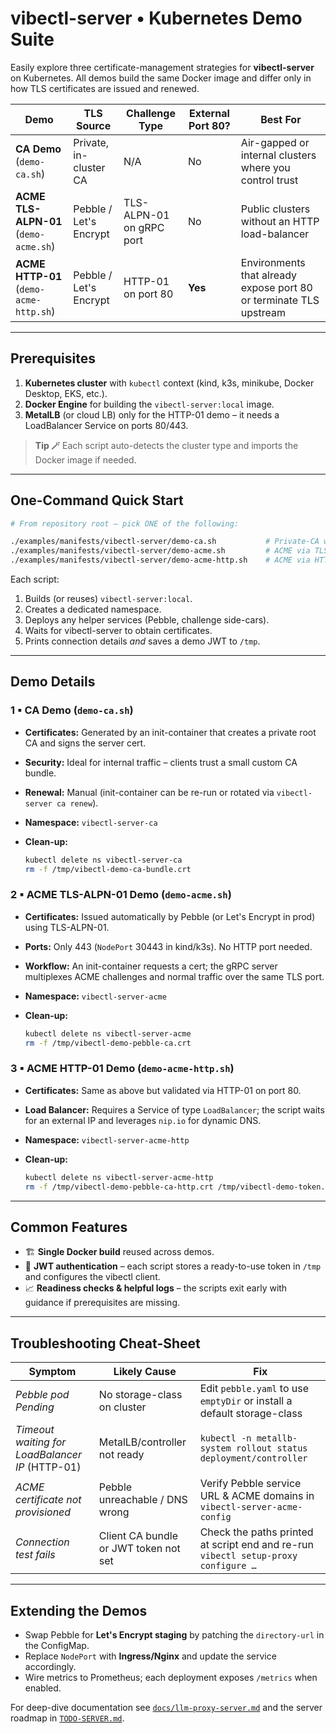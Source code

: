 # vibectl-server • Kubernetes Demo Suite

Easily explore three certificate-management strategies for **vibectl-server** on Kubernetes.  All demos build the same Docker image and differ only in how TLS certificates are issued and renewed.

| Demo | TLS Source | Challenge Type | External Port 80? | Best For |
|------|------------|----------------|------------------|----------|
| **CA Demo** (`demo-ca.sh`) | Private, in-cluster CA | N/A | No | Air-gapped or internal clusters where you control trust |
| **ACME TLS-ALPN-01** (`demo-acme.sh`) | Pebble / Let's Encrypt | TLS-ALPN-01 on gRPC port | No | Public clusters without an HTTP load-balancer |
| **ACME HTTP-01** (`demo-acme-http.sh`) | Pebble / Let's Encrypt | HTTP-01 on port 80 | **Yes** | Environments that already expose port 80 or terminate TLS upstream |

---

## Prerequisites

1. **Kubernetes cluster** with `kubectl` context (kind, k3s, minikube, Docker Desktop, EKS, etc.).
2. **Docker Engine** for building the `vibectl-server:local` image.
3. **MetalLB** (or cloud LB) only for the HTTP-01 demo – it needs a LoadBalancer Service on ports 80/443.

> **Tip 🪄** Each script auto-detects the cluster type and imports the Docker image if needed.

---

## One-Command Quick Start

```bash
# From repository root – pick ONE of the following:

./examples/manifests/vibectl-server/demo-ca.sh           # Private-CA workflow
./examples/manifests/vibectl-server/demo-acme.sh         # ACME via TLS-ALPN-01
./examples/manifests/vibectl-server/demo-acme-http.sh    # ACME via HTTP-01 (needs port 80)
```

Each script:

1. Builds (or reuses) `vibectl-server:local`.
2. Creates a dedicated namespace.
3. Deploys any helper services (Pebble, challenge side-cars).
4. Waits for vibectl-server to obtain certificates.
5. Prints connection details *and* saves a demo JWT to `/tmp`.

---

## Demo Details

### 1 ▪ CA Demo (`demo-ca.sh`)

* **Certificates:** Generated by an init-container that creates a private root CA and signs the server cert.
* **Security:** Ideal for internal traffic – clients trust a small custom CA bundle.
* **Renewal:** Manual (init-container can be re-run or rotated via `vibectl-server ca renew`).
* **Namespace:** `vibectl-server-ca`
* **Clean-up:**

  ```bash
  kubectl delete ns vibectl-server-ca
  rm -f /tmp/vibectl-demo-ca-bundle.crt
  ```

### 2 ▪ ACME TLS-ALPN-01 Demo (`demo-acme.sh`)

* **Certificates:** Issued automatically by Pebble (or Let's Encrypt in prod) using TLS-ALPN-01.
* **Ports:** Only 443 (`NodePort` 30443 in kind/k3s).  No HTTP port needed.
* **Workflow:** An init-container requests a cert; the gRPC server multiplexes ACME challenges and normal traffic over the same TLS port.
* **Namespace:** `vibectl-server-acme`
* **Clean-up:**

  ```bash
  kubectl delete ns vibectl-server-acme
  rm -f /tmp/vibectl-demo-pebble-ca.crt
  ```

### 3 ▪ ACME HTTP-01 Demo (`demo-acme-http.sh`)

* **Certificates:** Same as above but validated via HTTP-01 on port 80.
* **Load Balancer:** Requires a Service of type `LoadBalancer`; the script waits for an external IP and leverages `nip.io` for dynamic DNS.
* **Namespace:** `vibectl-server-acme-http`
* **Clean-up:**

  ```bash
  kubectl delete ns vibectl-server-acme-http
  rm -f /tmp/vibectl-demo-pebble-ca-http.crt /tmp/vibectl-demo-token.jwt
  ```

---

## Common Features

* 🏗 **Single Docker build** reused across demos.
* 🔐 **JWT authentication** – each script stores a ready-to-use token in `/tmp` and configures the vibectl client.
* 📈 **Readiness checks & helpful logs** – the scripts exit early with guidance if prerequisites are missing.

---

## Troubleshooting Cheat-Sheet

| Symptom | Likely Cause | Fix |
|---------|--------------|-----|
| *Pebble pod Pending* | No storage-class on cluster | Edit `pebble.yaml` to use `emptyDir` or install a default storage-class |
| *Timeout waiting for LoadBalancer IP* (HTTP-01) | MetalLB/controller not ready | `kubectl -n metallb-system rollout status deployment/controller` |
| *ACME certificate not provisioned* | Pebble unreachable / DNS wrong | Verify Pebble service URL & ACME domains in `vibectl-server-acme-config` |
| *Connection test fails* | Client CA bundle or JWT token not set | Check the paths printed at script end and re-run `vibectl setup-proxy configure …` |

---

## Extending the Demos

* Swap Pebble for **Let's Encrypt staging** by patching the `directory-url` in the ConfigMap.
* Replace `NodePort` with **Ingress/Nginx** and update the service accordingly.
* Wire metrics to Prometheus; each deployment exposes `/metrics` when enabled.

For deep-dive documentation see [`docs/llm-proxy-server.md`](../../../docs/llm-proxy-server.md) and the server roadmap in [`TODO-SERVER.md`](../../../TODO-SERVER.md).
